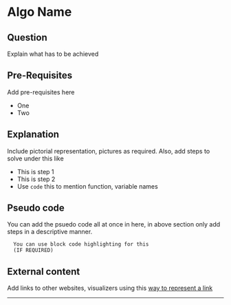 # Algo Name

## Question

Explain what has to be achieved

## Pre-Requisites

Add pre-requisites here

-   One
-   Two

## Explanation

Include pictorial representation, pictures as required.
Also, add steps to solve under this like

-   This is step 1
-   This is step 2
-   Use `code` this to mention function, variable names

## Pseudo code

You can add the psuedo code all at once in here, in above section only add steps in a descriptive manner.

```
  You can use block code highlighting for this
  (IF REQUIRED)
```

## External content

Add links to other websites, visualizers using this [way to represent a link](https://thisisalink.com)

---
